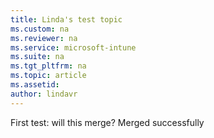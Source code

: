 ```yaml
---
title: Linda's test topic
ms.custom: na
ms.reviewer: na
ms.service: microsoft-intune
ms.suite: na
ms.tgt_pltfrm: na
ms.topic: article
ms.assetid:
author: lindavr
---
```

First test: will this merge? Merged successfully
